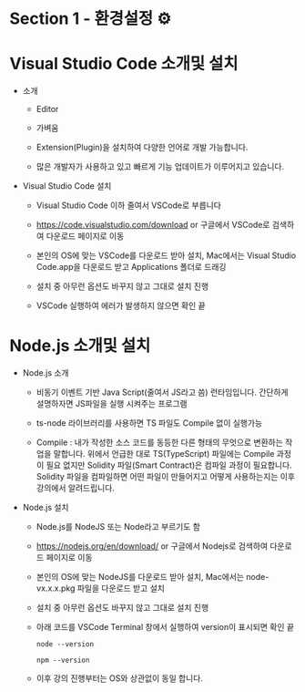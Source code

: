 # **Section 1 - 환경설정** :gear:

# Visual Studio Code 소개및 설치

- 소개
    - Editor

    - 가벼움

    - Extension(Plugin)을 설치하여 다양한 언어로 개발 가능합니다.

    - 많은 개발자가 사용하고 있고 빠르게 기능 업데이트가 이루어지고 있습니다.

- Visual Studio Code 설치

    - Visual Studio Code 이하 줄여서 VSCode로 부릅니다

    - https://code.visualstudio.com/download or 구글에서 VSCode로 검색하여 다운로드 페이지로 이동

    - 본인의 OS에 맞는 VSCode를 다운로드 받아 설치, Mac에서는 Visual Studio Code.app을 다운로드 받고 Applications 폴더로 드래깅

    - 설치 중 아무런 옵션도 바꾸지 않고 그대로 설치 진행

    - VSCode 실행하여 에러가 발생하지 않으면 확인 끝

# Node.js 소개및 설치

- Node.js 소개

    - 비동기 이벤트 기반 Java Script(줄여서 JS라고 씀) 런타임입니다. 간단하게 설명하자면 JS파일을 실행 시켜주는 프로그램

    - ts-node 라이브러리를 사용하면 TS 파일도 Compile 없이 실행가능

    - Compile : 내가 작성한 소스 코드를 동등한 다른 형태의 무엇으로 변환하는 작업을 말합니다. 위에서 언급한 대로 TS(TypeScript) 파일에는 Compile 과정이 필요 없지만 Solidity 파일(Smart Contract)은 컴파일 과정이 필요합니다. Solidity 파일을 컴파일하면 어떤 파일이 만들어지고 어떻게 사용하는지는 이후 강의에서 알려드립니다.

- Node.js 설치

    - Node.js를 NodeJS 또는 Node라고 부르기도 함

    - https://nodejs.org/en/download/ or 구글에서 Nodejs로 검색하여 다운로드 페이지로 이동

    - 본인의 OS에 맞는 NodeJS를 다운로드 받아 설치, Mac에서는 node-vx.x.x.pkg 파일을 다운로드 받고 설치

    - 설치 중 아무런 옵션도 바꾸지 않고 그대로 설치 진행

    - 아래 코드를 VSCode Terminal 창에서 실행하여 version이 표시되면 확인 끝

        ```
        node --version
        ```

        ```
        npm --version
        ```

    - 이후 강의 진행부터는 OS와 상관없이 동일 합니다.
